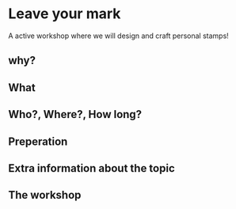 # Leave your mark
A active workshop where we will design and craft personal stamps!

## why?

## What

## Who?, Where?, How long?

## Preperation

## Extra information about the topic

## The workshop
